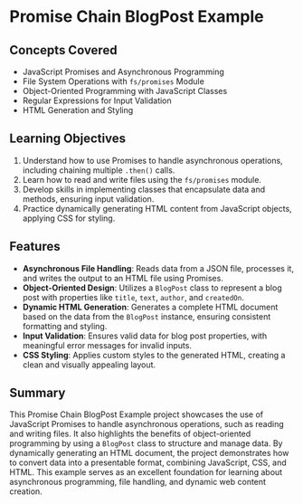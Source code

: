 # Promise Chain BlogPost Example

## Concepts Covered

- JavaScript Promises and Asynchronous Programming
- File System Operations with `fs/promises` Module
- Object-Oriented Programming with JavaScript Classes
- Regular Expressions for Input Validation
- HTML Generation and Styling

## Learning Objectives

1. Understand how to use Promises to handle asynchronous operations, including chaining multiple `.then()` calls.
2. Learn how to read and write files using the `fs/promises` module.
3. Develop skills in implementing classes that encapsulate data and methods, ensuring input validation.
4. Practice dynamically generating HTML content from JavaScript objects, applying CSS for styling.

## Features

- **Asynchronous File Handling**: Reads data from a JSON file, processes it, and writes the output to an HTML file using Promises.
- **Object-Oriented Design**: Utilizes a `BlogPost` class to represent a blog post with properties like `title`, `text`, `author`, and `createdOn`.
- **Dynamic HTML Generation**: Generates a complete HTML document based on the data from the `BlogPost` instance, ensuring consistent formatting and styling.
- **Input Validation**: Ensures valid data for blog post properties, with meaningful error messages for invalid inputs.
- **CSS Styling**: Applies custom styles to the generated HTML, creating a clean and visually appealing layout.

## Summary

This Promise Chain BlogPost Example project showcases the use of JavaScript Promises to handle asynchronous operations, such as reading and writing files. It also highlights the benefits of object-oriented programming by using a `BlogPost` class to structure and manage data. By dynamically generating an HTML document, the project demonstrates how to convert data into a presentable format, combining JavaScript, CSS, and HTML. This example serves as an excellent foundation for learning about asynchronous programming, file handling, and dynamic web content creation.
